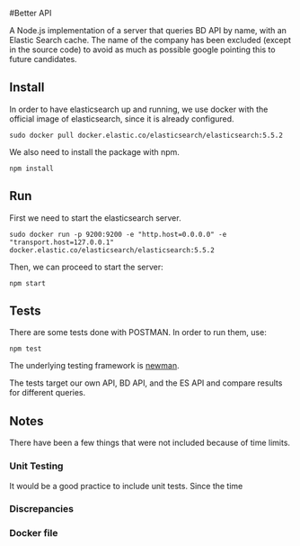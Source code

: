 #Better API

A Node.js implementation of a server that queries BD API by name, with an Elastic Search cache. The name of the company has been excluded (except in the source code) to avoid as much as possible google pointing this to future candidates.

## Install

In order to have elasticsearch up and running, we use docker with the official image of elasticsearch, since it is already configured. 

```
sudo docker pull docker.elastic.co/elasticsearch/elasticsearch:5.5.2
```

We also need to install the package with npm.

```
npm install
```

## Run

First we need to start the elasticsearch server.

```
sudo docker run -p 9200:9200 -e "http.host=0.0.0.0" -e "transport.host=127.0.0.1" docker.elastic.co/elasticsearch/elasticsearch:5.5.2
```

Then, we can proceed to start the server:

```
npm start
```

## Tests

There are some tests done with POSTMAN. In order to run them, use:

```npm test```

The underlying testing framework is [newman](https://www.npmjs.com/package/newman).

The tests target our own API, BD API, and the ES API and compare results for different queries.

## Notes

There have been a few things that were not included because of time limits.
### Unit Testing

It would be a good practice to include unit tests. Since the time 

### Discrepancies


### Docker file
